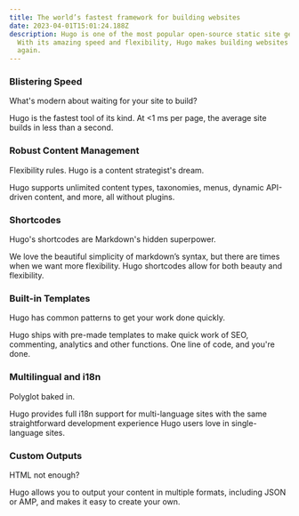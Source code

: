 ```yaml
---
title: The world’s fastest framework for building websites
date: 2023-04-01T15:01:24.188Z
description: Hugo is one of the most popular open-source static site generators.
  With its amazing speed and flexibility, Hugo makes building websites fun
  again.
---
```

### Blistering Speed

What's modern about waiting for your site to build?

Hugo is the fastest tool of its kind. At <1 ms per page, the average site builds in less than a second.

### Robust Content Management

Flexibility rules. Hugo is a content strategist's dream.

Hugo supports unlimited content types, taxonomies, menus, dynamic API-driven content, and more, all without plugins.

### Shortcodes

Hugo's shortcodes are Markdown's hidden superpower.

We love the beautiful simplicity of markdown’s syntax, but there are times when we want more flexibility. Hugo shortcodes allow for both beauty and flexibility.

### Built-in Templates

Hugo has common patterns to get your work done quickly.

Hugo ships with pre-made templates to make quick work of SEO, commenting, analytics and other functions. One line of code, and you're done.

### Multilingual and i18n

Polyglot baked in.

Hugo provides full i18n support for multi-language sites with the same straightforward development experience Hugo users love in single-language sites.

### Custom Outputs

HTML not enough?

Hugo allows you to output your content in multiple formats, including JSON or AMP, and makes it easy to create your own.